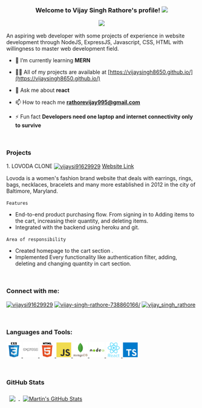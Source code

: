 


<h3 align="center">
  Welcome to Vijay Singh Rathore's profile!
  <img src="https://media.giphy.com/media/hvRJCLFzcasrR4ia7z/giphy.gif" width="28">
</h3>

<p align="center">
  <a href="https://github.com/VijaySingh8650/readme-typing-svg"><img src="https://readme-typing-svg.demolab.com/?lines= AAAn%20Aspiring%20Fullstack%20web%20developer&font=Fira%20Code&center=true&width=440&height=45&color=white&vCenter=true&size=22&pause=1000"></a>
</p>

An aspiring web developer with some projects of experience in website development through NodeJS, ExpressJS, Javascript, CSS, HTML with willingness to master web development field.



- 🌱 I’m currently learning **MERN**

- 👨‍💻 All of my projects are available at [https://vijaysingh8650.github.io/](https://vijaysingh8650.github.io/)

- 💬 Ask me about **react**

- 📫 How to reach me **rathorevijay995@gmail.com**

- ⚡ Fun fact **Developers need one laptop and internet connectivity only to survive**
<br>

<h3 align="left">Projects</h3>
<div>
1. LOVODA CLONE <a href="https://github.com/VijaySingh8650/exuberant-place-760" target="blank"><img align="center" src="https://raw.githubusercontent.com/rahuldkjain/github-profile-readme-generator/master/src/images/icons/Social/github.svg" alt="vijaysi91629929" height="30" width="40"/></a> <a href="https://lovoda-ecommerce-website.netlify.app/" target="blank">Website Link</a>

Lovoda is a women's fashion brand website that deals with earrings, rings, bags, necklaces, bracelets and many more established in 2012 in the city of Baltimore, Maryland.

`Features`
- End-to-end product purchasing flow. From signing in to Adding items to the cart, increasing their quantity, and deleting items.
- Integrated with the backend using heroku and git.

`Area of responsibility`
- Created homepage to the cart section .
- Implemented Every functionality like authentication filter, adding, deleting and changing quantity in cart section.
<br>

<h3 align="left">Connect with me:</h3>

<p align="left">
<a href="https://twitter.com/vijaysi91629929" target="blank"><img align="center" src="https://raw.githubusercontent.com/rahuldkjain/github-profile-readme-generator/master/src/images/icons/Social/twitter.svg" alt="vijaysi91629929" height="30" width="40" /></a>
<a href="https://linkedin.com/in/vijay-singh-rathore-738860166/" target="blank"><img align="center" src="https://raw.githubusercontent.com/rahuldkjain/github-profile-readme-generator/master/src/images/icons/Social/linked-in-alt.svg" alt="vijay-singh-rathore-738860166/" height="30" width="40" /></a>
<a href="https://www.leetcode.com/vijay_singh_rathore" target="blank"><img align="center" src="https://raw.githubusercontent.com/rahuldkjain/github-profile-readme-generator/master/src/images/icons/Social/leet-code.svg" alt="vijay_singh_rathore" height="30" width="40" /></a>
</p>



<br>
<h3 align="left" >Languages and Tools:</h3>

<p align="left"> <a href="https://www.w3schools.com/css/" target="_blank" rel="noreferrer"> <img src="https://raw.githubusercontent.com/devicons/devicon/master/icons/css3/css3-original-wordmark.svg" alt="css3" width="40" height="40"/> </a> <a href="https://expressjs.com" target="_blank" rel="noreferrer"> <img src="https://raw.githubusercontent.com/devicons/devicon/master/icons/express/express-original-wordmark.svg" alt="express" width="40" height="40"/> </a> <a href="https://www.w3.org/html/" target="_blank" rel="noreferrer"> <img src="https://raw.githubusercontent.com/devicons/devicon/master/icons/html5/html5-original-wordmark.svg" alt="html5" width="40" height="40"/> </a> <a href="https://developer.mozilla.org/en-US/docs/Web/JavaScript" target="_blank" rel="noreferrer"> <img src="https://raw.githubusercontent.com/devicons/devicon/master/icons/javascript/javascript-original.svg" alt="javascript" width="40" height="40"/> </a> <a href="https://www.mongodb.com/" target="_blank" rel="noreferrer"> <img src="https://raw.githubusercontent.com/devicons/devicon/master/icons/mongodb/mongodb-original-wordmark.svg" alt="mongodb" width="40" height="40"/> </a> <a href="https://nodejs.org" target="_blank" rel="noreferrer"> <img src="https://raw.githubusercontent.com/devicons/devicon/master/icons/nodejs/nodejs-original-wordmark.svg" alt="nodejs" width="40" height="40"/> </a> <a href="https://reactjs.org/" target="_blank" rel="noreferrer"> <img src="https://raw.githubusercontent.com/devicons/devicon/master/icons/react/react-original-wordmark.svg" alt="react" width="40" height="40"/> </a> <a href="https://www.typescriptlang.org/" target="_blank" rel="noreferrer"> <img src="https://raw.githubusercontent.com/devicons/devicon/master/icons/typescript/typescript-original.svg" alt="typescript" width="40" height="40"/> </a> </p>

<br>


<h3>GitHub Stats</h3>

<a href="https://github.com/VijaySingh8650">
  <img align="center" style="margin:0.5rem" src="https://github-readme-stats.vercel.app/api/top-langs/?username=VijaySingh8650&hide=html,css&title_color=ffffff&text_color=c9cacc&icon_color=4AB197&bg_color=1A2B34" />
</a>

<a href="https://github.com/VijaySingh8650">
  <img align="center" style="margin:0.5rem" src="https://github-readme-stats.vercel.app/api?username=VijaySingh8650&show_icons=true&line_height=27&count_private=true&title_color=ffffff&text_color=c9cacc&icon_color=4AB097&bg_color=1A2B34" alt="Martin's GitHub Stats" />
</a>

<br>




